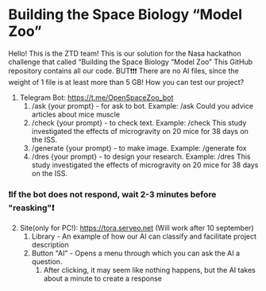 # Building the Space Biology “Model Zoo”
 Hello! This is the ZTD team! This is our solution for the Nasa hackathon challenge that called “Building the Space Biology “Model Zoo”
 This GitHub repository contains all our code. BUT❗❗❗ There are no AI files, since the weight of 1 file is at least more than 5 GB!
 How you can test our project?
 1. Telegram Bot: https://t.me/OpenSpaceZoo_bot
    1. /ask {your prompt} - for ask to bot.             Example: /ask Could you advice articles about mice muscle
    2. /check {your prompt} - to check text.            Example: /check This study investigated the effects of microgravity on 20 mice for 38 days on the ISS.
    3. /generate {your prompt} - to make image.         Example: /generate fox
    4. /dres {your prompt} - to design your research.   Example: /dres This study investigated the effects of microgravity on 20 mice for 38 days on the ISS.
### ❗If the bot does not respond, wait 2-3 minutes before "reasking"❗
 2. Site(only for PC!): https://tora.serveo.net (Will work after 10 september)
    1. Library - An example of how our AI can classify and facilitate project description
    2. Button "AI" - Opens a menu through which you can ask the AI ​​a question.
       1. After clicking, it may seem like nothing happens, but the AI ​​takes about a minute to create a response
